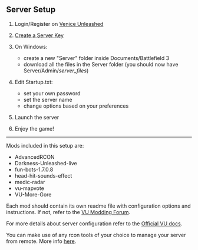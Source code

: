 ## Server Setup

1. Login/Register on [Venice Unleashed](https://veniceunleashed.net/)

2. [Create a Server Key](https://veniceunleashed.net/key-create)

3. On Windows:

   - create a new "Server" folder inside Documents/Battlefield 3
   - download all the files in the Server folder (you should now have Server/Admin/_server_files_)

4. Edit Startup.txt:

   - set your own password
   - set the server name
   - change options based on your preferences

5. Launch the server

6. Enjoy the game!

---

Mods included in this setup are:

- AdvancedRCON
- Darkness-Unleashed-live
- fun-bots-1.7.0.8
- head-hit-sounds-effect
- medic-radar
- vu-mapvote
- VU-More-Gore

Each mod should contain its own readme file with configuration options and instructions.
If not, refer to the [VU Modding Forum](https://community.veniceunleashed.net/c/modding).

For more details about server configuration refer to the [Official VU docs](https://docs.veniceunleashed.net/hosting/).

You can make use of any rcon tools of your choice to manage your server from remote. More info [here](https://docs.veniceunleashed.net/hosting/rcon/).
